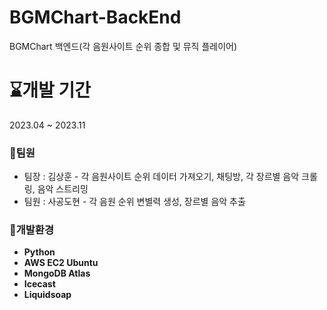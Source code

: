 # BGMChart-BackEnd
BGMChart 백엔드(각 음원사이트 순위 종합 및 뮤직 플레이어)

# ⌛개발 기간
2023.04 ~ 2023.11

### 👯팀원
* 팀장 : 김상훈 - 각 음원사이트 순위 데이터 가져오기, 채팅방, 각 장르별 음악 크롤링, 음악 스트리밍  
* 팀원 : 사공도현 - 각 음원 순위 변별력 생성, 장르별 음악 추출  

### 💾개발환경
* **Python**
* **AWS EC2 Ubuntu**
* **MongoDB Atlas**
* **Icecast**
* **Liquidsoap**

